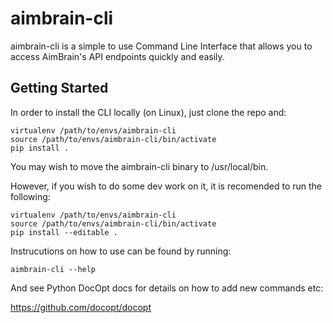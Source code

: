 # aimbrain-cli

aimbrain-cli is a simple to use Command Line Interface that allows you to access
AimBrain's API endpoints quickly and easily.

## Getting Started

In order to install the CLI locally (on Linux), just clone the repo and:

```
virtualenv /path/to/envs/aimbrain-cli
source /path/to/envs/aimbrain-cli/bin/activate
pip install .
```

You may wish to move the aimbrain-cli binary to /usr/local/bin.

However, if you wish to do some dev work on it, it is recomended to run the
following:

```
virtualenv /path/to/envs/aimbrain-cli
source /path/to/envs/aimbrain-cli/bin/activate
pip install --editable .
```

Instrucutions on how to use can be found by running:

```
aimbrain-cli --help
```

And see Python DocOpt docs for details on how to add new commands etc:

https://github.com/docopt/docopt
